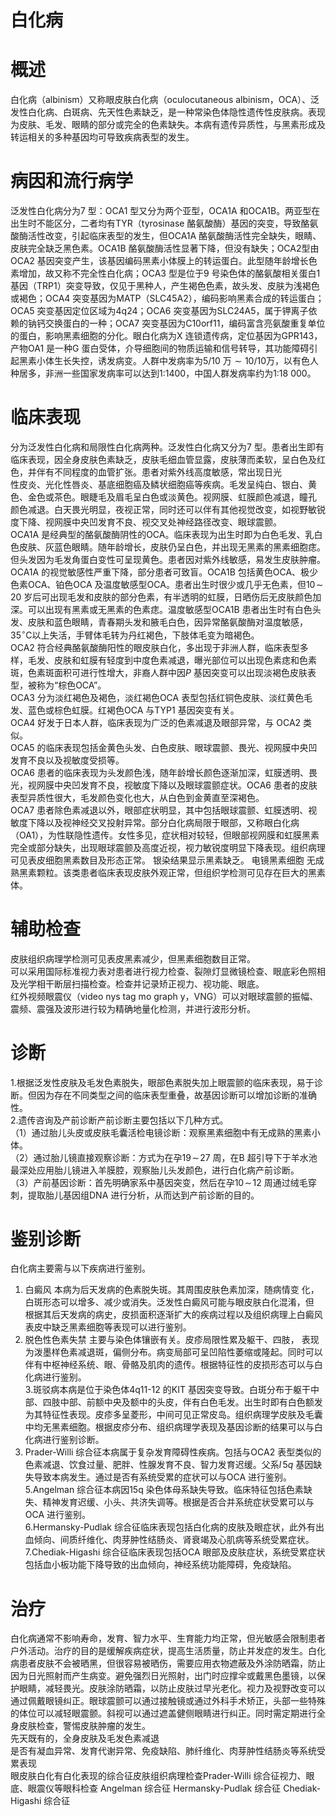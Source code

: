 # 白化病  
# 概述  
白化病（albinism）又称眼皮肤白化病（oculocutaneous albinism，OCA）、泛发性白化病、白斑病、先天性色素缺乏，是一种常染色体隐性遗传性皮肤病。表现为皮肤、毛发、眼睛的部分或完全的色素缺失。本病有遗传异质性，与黑素形成及转运相关的多种基因均可导致疾病表型的发生。  
# 病因和流行病学  
泛发性白化病分为7 型：OCA1 型又分为两个亚型，OCA1A 和OCA1B。两亚型在出生时不能区分，二者均有TYR（tyrosinase 酪氨酸酶）基因的突变，导致酪氨酸酶活性改变，引起临床表型的发生，但OCA1A 酪氨酸酶活性完全缺失，眼睛、皮肤完全缺乏黑色素。OCA1B 酪氨酸酶活性显著下降，但没有缺失；OCA2型由OCA2 基因突变产生，该基因编码黑素小体膜上的转运蛋白。此型随年龄增长色素增加，故又称不完全性白化病；OCA3 型是位于9 号染色体的酪氨酸相关蛋白1 基因（TRP1）突变导致，仅见于黑种人，产生褐色色素，故头发、皮肤为浅褐色或褐色；OCA4 突变基因为MATP（SLC45A2），编码影响黑素合成的转运蛋白；OCA5 突变基因定位区域为4q24；OCA6 突变基因为SLC24A5，属于钾离子依赖的钠钙交换蛋白的一种；OCA7 突变基因为C10orf11，编码富含亮氨酸重复单位的蛋白，影响黑素细胞的分化。眼白化病为X 连锁遗传病，定位基因为GPR143，产物OA1 是一种G 蛋白受体，介导细胞间的物质运输和信号转导，其功能障碍引起黑素小体生长失控，诱发病变。人群中发病率为5/10 万${\sim}10/10$万，以有色人种居多，非洲一些国家发病率可以达到1:1400，中国人群发病率约为1:18 000。  
# 临床表现  
分为泛发性白化病和局限性白化病两种。泛发性白化病又分为7 型。患者出生即有临床表现，因全身皮肤色素缺乏，皮肤毛细血管显露，皮肤薄而柔软，呈白色及红色，并伴有不同程度的血管扩张。患者对紫外线高度敏感，常出现日光  
性皮炎、光化性唇炎、基底细胞癌及鳞状细胞癌等疾病。毛发呈纯白、银白、黄 色、金色或茶色。眼睫毛及眉毛呈白色或淡黄色。视网膜、虹膜颜色减退，瞳孔 颜色减退。白天畏光明显，夜视正常，同时还可以伴有其他视觉改变，如视野敏锐度下降、视网膜中央凹发育不良、视交叉处神经路径改变、眼球震颤。  
OCA1A 是经典型的酪氨酸酶阴性的OCA。临床表现为出生时即为白色毛发、乳白色皮肤、灰蓝色眼睛。随年龄增长，皮肤仍呈白色，并出现无黑素的黑素细胞痣。但头发因为毛发角蛋白变性可呈现黄色。患者因对紫外线敏感，易发生皮肤肿瘤。OCA1A 的视觉敏感性严重下降，部分患者可致盲。OCA1B 包括黄色OCA、极少色素OCA、铂色OCA 及温度敏感型OCA。患者出生时很少或几乎无色素，但$10\!\sim\!20$ 岁后可出现毛发和皮肤的部分色素，有半透明的虹膜，日晒伤后无皮肤颜色加深。可以出现有黑素或无黑素的色素痣。温度敏感型OCA1B 患者出生时有白色头发、皮肤和蓝色眼睛，青春期头发和腋毛白色，因异常酪氨酸酶对温度敏感，$35^\circ\mathrm{C}$以上失活，手臂体毛转为丹红褐色，下肢体毛变为暗褐色。  
OCA2 符合经典酪氨酸酶阳性的眼皮肤白化，多出现于非洲人群，临床表型多样，毛发、皮肤和虹膜有轻度到中度色素减退，曝光部位可以出现色素痣和色素斑，色素斑面积可进行性增大，非裔人群中因$P$ 基因突变可以出现淡褐色皮肤表型，被称为“棕色OCA”。  
OCA3 分为淡红褐色及褐色，淡红褐色OCA 表型包括红铜色皮肤、淡红黄色毛发、蓝色或棕色虹膜。红褐色OCA 与TYP1 基因突变有关。  
OCA4  好发于日本人群，临床表现为广泛的色素减退及眼部异常，与 OCA2 类似。  
OCA5 的临床表现包括金黄色头发、白色皮肤、眼球震颤、畏光、视网膜中央凹发育不良以及视敏度受损等。  
OCA6 患者的临床表现为头发颜色浅，随年龄增长颜色逐渐加深，虹膜透明、畏光，视网膜中央凹发育不良，视敏度下降以及眼球震颤症状。OCA6 患者的皮肤表型异质性很大，毛发颜色变化也大，从白色到金黄直至深褐色。  
OCA7 患者除色素减退以外，眼部症状明显，其中包括眼球震颤、虹膜透明、视敏度下降以及视神经交叉投射异常。部分白化病局限于眼部，又称眼白化病  
（OA1），为性联隐性遗传。女性多见，症状相对较轻，但眼部视网膜和虹膜黑素完全或部分缺失，出现眼球震颤及高度近视，视力敏锐度明显下降表现。组织病理可见表皮细胞黑素数目及形态正常。 银染结果显示黑素缺乏。 电镜黑素细胞 无成熟黑素颗粒。该类患者临床表现皮肤外观正常，但组织学检测可见存在巨大的黑素体。  
# 辅助检查  
皮肤组织病理学检测可见表皮黑素减少，但黑素细胞数目正常。  
可以采用国际标准视力表对患者进行视力检查、裂隙灯显微镜检查、眼底彩色照相及光学相干断层扫描检查。检查并记录矫正视力、视功能、眼底。  
红外视频眼震仪（video nys tag mo graph y，VNG）可以对眼球震颤的振幅、震频、震强及波形进行较为精确地量化检测，并进行波形分析。  
# 诊断  
1.根据泛发性皮肤及毛发色素脱失，眼部色素脱失加上眼震颤的临床表现，易于诊断。但因为存在不同类型之间的临床表型重叠，故基因诊断可以增加诊断的准确性。  
2.遗传咨询及产前诊断产前诊断主要包括以下几种方式。  
（1）通过胎儿头皮或皮肤毛囊活检电镜诊断：观察黑素细胞中有无成熟的黑素小体。  
（2）通过胎儿镜直接观察诊断：方式为在孕$19\!\sim\!27$ 周，在B 超引导下于羊水池最深处应用胎儿镜进入羊膜腔，观察胎儿头发颜色，进行白化病产前诊断。  
（3）产前基因诊断：首先明确家系中基因突变，然后在孕$10\!\sim\!12$ 周通过绒毛穿刺，提取胎儿基因组DNA 进行分析，从而达到产前诊断的目的。  
# 鉴别诊断  
白化病主要需与以下疾病进行鉴别。  
1. 白癜风 本病为后天发病的色素脱失斑。其周围皮肤色素加深，随病情变 化，白斑形态可以增多、减少或消失。泛发性白癜风可能与眼皮肤白化混淆，但  
根据其后天发病的病史，皮损面积逐渐扩大的疾病过程以及组织病理上白癜风表皮中缺乏黑素细胞等表现可以进行鉴别。  
2. 脱色性色素失禁 主要与染色体镶嵌有关。皮疹局限性累及躯干、四肢， 表现为泼墨样色素减退斑，偏侧分布。病变局部可呈凹陷性萎缩或隆起。同时可以伴有中枢神经系统、眼、骨骼及肌肉的遗传。根据特征性的皮损形态可以与白化病进行鉴别。  
3.斑驳病本病是位于染色体4q11-12 的KIT 基因突变导致。白斑分布于躯干中部、四肢中部、前额中央及额中的头皮，伴有白色毛发。出生时即有白色额发为其特征性表现。皮疹多呈菱形，中间可见正常皮岛。组织病理学皮肤及毛囊中均无黑素细胞。根据皮疹分布、组织病理学表现及基因诊断的结果可以与白化病进行鉴别诊断。  
4. Prader-Willi 综合征本病属于复杂发育障碍性疾病。包括与OCA2 表型类似的色素减退、饮食过量、肥胖、性腺发育不良、智力发育迟缓。父系$l\,5q$ 基因缺失导致本病发生。通过是否有系统受累的症状可以与OCA 进行鉴别。  
5.Angelman 综合征本病因15q 染色体母系缺失导致。临床特征包括色素缺失、精神发育迟缓、小头、共济失调等。根据是否合并系统症状受累可以与OCA 进行鉴别。  
6.Hermansky-Pudlak 综合征临床表现包括白化病的皮肤及眼症状，此外有出血倾向、间质纤维化、肉芽肿性结肠炎、肾衰竭及心肌病等系统受累症状。  
7.Chediak-Higashi 综合征临床表现包括OCA 眼部及皮肤症状，系统受累症状包括血小板功能下降导致的出血倾向，神经系统功能障碍，免疫缺陷。  
# 治疗  
白化病通常不影响寿命，发育、智力水平、生育能力均正常，但光敏感会限制患者户外活动。治疗的目的是缓解疾病症状，提高生活质量，防止并发症的发生。白化病患者皮肤不会被晒黑，但很容易被晒伤，需要应用衣物遮蔽及外涂防晒霜，防止因为日光照射而产生病变。避免强烈日光照射，出门时应撑伞或戴黑色墨镜，以保护眼睛，减轻畏光。皮肤涂防晒霜，以防止皮肤过早光老化。视力及视野改变可以通过佩戴眼镜纠正。眼球震颤可以通过接触镜或通过外科手术矫正，头部一些特殊的体位可以减轻眼震颤。斜视可以通过遮盖健侧眼睛进行纠正。同时需定期进行全身皮肤检查，警惕皮肤肿瘤的发生。  
先天既有的，全身皮肤及毛发色素减退  
是否有凝血异常、发育代谢异常、免疫缺陷、肺纤维化、肉芽肿性结肠炎等系统受累表现  
眼皮肤白化有白化表现的综合征皮肤组织病理检查Prader-Willi 综合征视力、眼底、眼震仪等眼科检查 Angelman  综合征 Hermansky-Pudlak  综合征 Chediak-Higashi 综合征  
